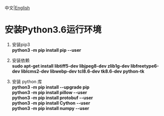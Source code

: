中文|[English](README_EN.md)

# 安装Python3.6运行环境<a name="ZH-CN_TOPIC_0228768065"></a>

1.  安装pip3    
     **python3 -m pip install pip --user** 
2.  安装依赖    
    **sudo apt-get install libtiff5-dev libjpeg8-dev zlib1g-dev libfreetype6-dev liblcms2-dev libwebp-dev tcl8.6-dev tk8.6-dev python-tk**

3.  安装 python 库  
    **python3 -m pip install --upgrade pip**  
    **python3 -m pip install pillow --user**  
    **python3 -m pip install protobuf --user**  
    **python3 -m pip install Cython --user**  
    **python3 -m pip install numpy --user** 